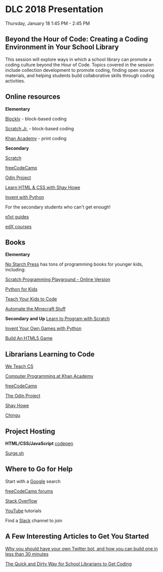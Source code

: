# DLC 2018 Presentation
Thursday, January 18
1:45 PM - 2:45 PM

## Beyond the Hour of Code: Creating a Coding Environment in Your School Library

This session will explore ways in which a school library can promote a coding culture beyond the Hour of Code. Topics covered in the session include collection development to promote coding, finding open source materials, and helping students build collaborative skills through coding activities. 

## Online resources
**Elementary**

[Blockly](https://blockly-games.appspot.com/) - block-based coding

[Scratch Jr.](https://www.scratchjr.org/) - block-based coding

[Khan Academy](https://www.khanacademy.org/) - print coding
        
    
**Secondary**

[Scratch](http://scratched.gse.harvard.edu/guide/)

[freeCodeCamp](https://www.freecodecamp.org/)

[Odin Project](https://www.theodinproject.com/)

[Learn HTML & CSS with Shay Howe](https://learn.shayhowe.com/)

[Invent with Python](https://inventwithpython.com/)
        
For the secondary students who can't get enough!

[p1xt guides](https://github.com/P1xt/p1xt-guides)

[edX courses](https://www.edx.org/)

## Books
**Elementary**

[No Starch Press](https://nostarch.com/catalog/kids) has tons of programming books for younger kids, including:

[Scratch Programming Playground - Online Version](https://inventwithscratch.com/book/)

[Python for Kids](https://www.amazon.com/Python-Kids-Playful-Introduction-Programming/dp/1593274076/ref=sr_1_3?ie=UTF8&qid=1515781718&sr=8-3&keywords=python+for+kids)

[Teach Your Kids to Code](https://www.amazon.com/Teach-Your-Kids-Code-Parent-Friendly/dp/1593276141/ref=sr_1_1?s=books&ie=UTF8&qid=1515781758&sr=1-1&keywords=teach+your+kids+to+code)

[Automate the Minecraft Stuff](https://www.amazon.com/Automate-Minecraft-Stuff-Mine-Build/dp/1593278535/ref=sr_1_1?ie=UTF8&qid=1515781821&sr=8-1&keywords=automate+the+minecraft+stuff)

**Secondary and Up**
[Learn to Program with Scratch](https://www.amazon.com/Learn-Program-Scratch-Introduction-Programming/dp/1593275439/ref=sr_1_1?s=books&ie=UTF8&qid=1515782150&sr=1-1&keywords=learn+to+program+with+scratch)

[Invent Your Own Games with Python](https://inventwithpython.com/invent4thed/)

[Build An HTML5 Game](https://nostarch.com/html5game)

## Librarians Learning to Code
[We Teach CS](https://www.weteachcs.org/)

[Computer Programming at Khan Academy](https://www.khanacademy.org/)

[freeCodeCamp](https://www.freecodecamp.org/)

[The Odin Project](https://www.theodinproject.com/)

[Shay Howe](https://learn.shayhowe.com/)

[Chingu](https://chingu-cohorts.github.io/chingu-directory/)


## Project Hosting
**HTML/CSS/JavaScript**
[codepen](https://codepen.io/)

[Surge.sh](http://surge.sh/)


## Where to Go for Help 
Start with a [Google](www.google.com) search

[freeCodeCamp forums](https://forum.freecodecamp.org/)

[Stack Overflow](https://stackoverflow.com/)

[YouTube](https://www.youtube.com/) tutorials

Find a [Slack](https://slack.com/) channel to join

## A Few Interesting Articles to Get You Started

[Why you should have your own Twitter bot, and how you can build one in less than 30 minutes](https://medium.freecodecamp.org/easily-set-up-your-own-twitter-bot-4aeed5e61f7f)

[The Quick and Dirty Way for School Librarians to Get Coding](https://medium.com/@monica.babaian/the-quick-and-dirty-way-for-school-librarians-to-get-coding-9a8313ef98a)

